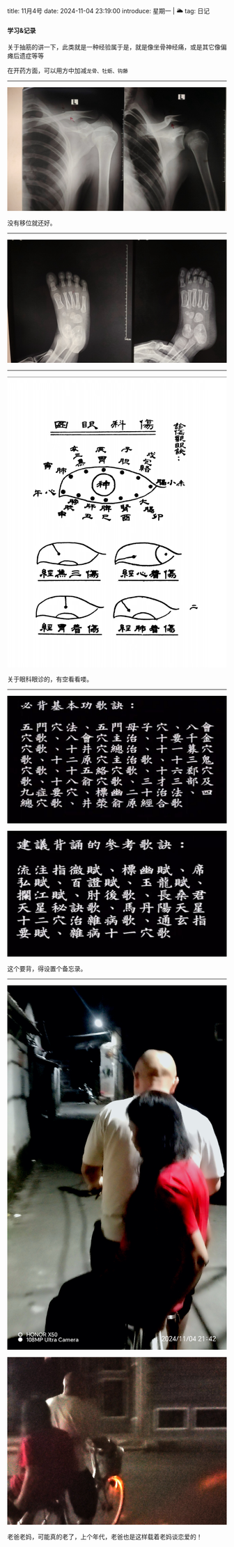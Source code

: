title: 11月4号
date: 2024-11-04 23:19:00
introduce: 星期一 | 🌥️
tag: 日记

#### 学习&记录

关于抽筋的讲一下，此类就是一种经验属于是，就是像坐骨神经痛，或是其它像偏瘫后遗症等等

在开药方面，可以用方中加减`龙骨、牡蛎、钩藤`

---

![1](/static/img/2024/11/04/1.jpg)

没有移位就还好。

---

![2](/static/img/2024/11/04/2.jpg)

---

![3](/static/img/2024/11/04/3.jpg)

关于眼科眼诊的，有空看看喽。

---

![4](/static/img/2024/11/04/4.jpg)

![5](/static/img/2024/11/04/5.jpg)

这个要背，得设置个备忘录。

---

![6](/static/img/2024/11/04/6.jpg)

![7](/static/img/2024/11/04/7.jpg)

老爸老妈，可能真的老了，上个年代，老爸也是这样载着老妈谈恋爱的！
